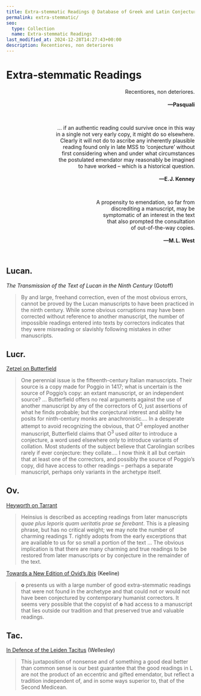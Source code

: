 ```yaml
---
title: Extra‐stemmatic Readings @ Database of Greek and Latin Conjectural Emendations Attested in MSS
permalink: extra-stemmatic/
seo:
  type: Collection
  name: Extra‐stemmatic Readings
last_modified_at: 2024-12-28T14:27:43+00:00
description: Recentiores, non deteriores
---
```

# Extra‐stemmatic Readings

<p align="right">Recentiores, non deteriores.
<br>
<br><strong>—Pasquali</strong></p>

&nbsp;  
<p align="right">… if an authentic reading could survive once in this way <br>in a single not very early copy, it might do so elsewhere.<br> Clearly it will not do to ascribe any inherently plausible <br>reading found only in late MSS to ‘conjecture’ without <br>first considering when and under what circumstances <br>the postulated emendator may reasonably be imagined <br>to have worked – which is a historical question.
<br><br><strong>—E.&VeryThinSpace;J. Kenney</strong></p>

&nbsp;  
<p align="right">A propensity to emendation, so far from <br>discrediting a manuscript, may be <br>symptomatic of an interest in the text <br>that also prompted the consultation <br>of out-of-the-way copies.
<br><br><strong>—M.&VeryThinSpace;L. West</strong></p>

&nbsp;  
## Lucan.
_The Transmission of the Text of Lucan in the Ninth Century_ (Gotoff)

> By and large, freehand correction, even of the most obvious errors, cannot be proved by the Lucan manuscripts to have been practiced in the ninth century. While some obvious corruptions may have been corrected without reference to another manuscript, the number of impossible readings entered into texts by correctors indicates that they were misreading or slavishly following mistakes in other manuscripts.

## Lucr.
[Zetzel on Butterfield](https://doi.org/10.1353/ajp.2015.0023)

> One perennial issue is the fifteenth-century Italian manuscripts. Their source is a copy made for Poggio in 1417; what is uncertain is the source of Poggio’s copy: an extant manuscript, or an independent source? … Butterfield offers no real arguments against the use of another manuscript by any of the correctors of O, just assertions of what he finds probable; but the conjectural interest and ability he posits for ninth-century monks are anachronistic.… In a desperate attempt to avoid recognizing the obvious, that O<sup>3</sup> employed another manuscript, Butterfield claims that O<sup>3</sup> used _aliter_ to introduce a conjecture, a word used elsewhere only to introduce variants of collation. Most students of the subject believe that Carolingian scribes rarely if ever conjecture: they collate.… I now think it all but certain that at least one of the correctors, and possibly the source of Poggio’s copy, did have access to other readings – perhaps a separate manuscript, perhaps only variants in the archetype itself.

## Ov.
[Heyworth on Tarrant](https://www.jstor.org/stable/4497439)

> Heinsius is described as accepting readings from later manuscripts _quae plus leporis quam ueritatis prae se ferebant_. This is a pleasing phrase, but has no critical weight; we may note the number of charming readings T. rightly adopts from the early excerptions that are available to us for so small a portion of the text … The obvious implication is that there are many charming and true readings to be restored from later manuscripts or by conjecture in the remainder of the text.

[Towards a New Edition of Ovid’s _Ibis_](https://www.jstor.org/stable/26360789) (Keeline)

> **o** presents us with a large number of good extra-stemmatic readings that were not found in the archetype and that could not or would not have been conjectured by contemporary humanist correctors. It seems very possible that the copyist of **o** had access to a manuscript that lies outside our tradition and that preserved true and valuable readings.

## Tac.
[In Defence of the Leiden Tacitus](http://www.rhm.uni-koeln.de/110/Wellesley.pdf) (Wellesley)

> This juxtaposition of nonsense and of something a good deal better than common sense is our best guarantee that the good readings in L are not the product of an eccentric and gifted emendator, but reflect a tradition independent of, and in some ways superior to, that of the Second Medicean.
